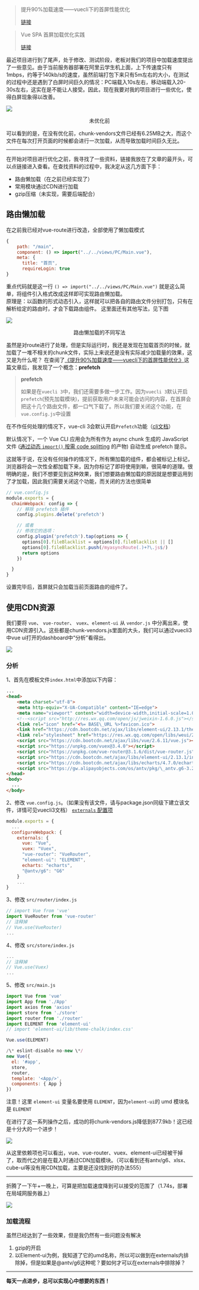 > 提升90%加载速度——vuecli下的首屏性能优化
> 
> [链接](https://segmentfault.com/a/1190000019499007)

> Vue SPA 首屏加载优化实践
> 
> [链接](https://juejin.im/post/5a291092518825293b50366d)

最近项目进行到了尾声，处于修改、测试阶段，老板对我们的项目中加载速度提出了一些意见。由于当前服务器部署在阿里云学生机上面，上下传速度只有1mbps，约等于140kb/s的速度，虽然前端打包下来只有5m左右的大小，在测试的过程中还是遇到了白屏时间巨久的情况：PC端载入10s左右，移动端载入20-30s左右，这实在是不能让人接受。因此，现在我要对我的项目进行一些优化，使得白屏现象得以改善。

![](./img/image.png)

<center>未优化前</center>

可以看到的是，在没有优化前，chunk-vendors文件已经有6.25MB之大，而这个文件在每次打开页面的时候都会进行一次加载，从而导致加载时间巨久无比。

* * *

在开始对项目进行优化之前，我寻找了一些资料，链接我放在了文章的最开头，可以点链接进入查看。在查找资料的过程中，我决定从这几方面下手：

*   路由懒加载（在之前已经实现了）
*   常用模块通过CDN进行加载
*   gzip压缩（未实现，需要后端配合）

## 路由懒加载 

在之前我已经对vue-route进行改造，全部使用了懒加载模式

```js
{
    path: "/main",
    component: () => import("../../views/PC/Main.vue"),
    meta: {
      title: "首页",
      requireLogin: true
}
```

重点代码就是这一行 
`() => import("../../views/PC/Main.vue")`
就是这么简单，将组件引入格式改成这样即可实现路由懒加载。  
原理是：以函数的形式动态引入，这样就可以把各自的路由文件分别打包，只有在解析给定的路由时，才会下载路由组件。 
这里面还有其他写法，见下图

![](./img/image-5.png)

<center>路由懒加载的不同写法</center>

虽然是对route进行了处理，但是实际运行时，我还是发现在加载首页的时候，就加载了一堆不相关的chunk文件，实际上来说还是没有实际减少加载量的效果，这又是为什么呢？ 
在查阅了[《提升90%加载速度——vuecli下的首屏性能优化》](https://segmentfault.com/a/1190000019499007)这篇文章后，我发现了一个概念：**prefetch**

> **prefetch**
> 
> 如果是在`vuecli 3`中，我们还需要多做一步工作。因为`vuecli 3`默认开启`prefetch`(预先加载模块)，提前获取用户未来可能会访问的内容，在首屏会把这十几个路由文件，都一口气下载了。所以我们要关闭这个功能，在`vue.config.js`中设置

在不作任何处理的情况下，vue-cli 3会默认开启`Prefetch`功能（[cli文档](https://cli.vuejs.org/zh/guide/html-and-static-assets.html#prefetch)）

默认情况下，一个 Vue CLI 应用会为所有作为 async chunk 生成的 JavaScript 文件 ([通过动态 `import()` 按需 code splitting](https://webpack.js.org/guides/code-splitting/#dynamic-imports) 的产物) 自动生成 prefetch 提示。

这就等于说，在没有任何操作的情况下，所有懒加载的组件，都会被标记上[<link rel="prefetch">](https://developer.mozilla.org/en-US/docs/Web/HTTP/Link_prefetching_FAQ)标记，浏览器将会一次性全都加载下来，因为你标记了即将使用到嘛，很简单的道理。很明确的是，我们不想要见到这种效果，我们想要路由懒加载的原因就是想要运用到了才加载，因此我们需要关闭这个功能，而关闭的方法也很简单

```js
// vue.config.js
module.exports = {
  chainWebpack: config => {
    // 移除 prefetch 插件
    config.plugins.delete('prefetch')

    // 或者
    // 修改它的选项：
    config.plugin('prefetch').tap(options => {
      options[0].fileBlacklist = options[0].fileBlacklist || []
      options[0].fileBlacklist.push(/myasyncRoute(.)+?\.js$/)
      return options
    })

  }
}
```

设置完毕后，首屏就只会加载当前页面路由的组件了。

## 使用CDN资源 

我们要将 `vue`、 `vue-router`、 `vuex`、`element-ui` 从 `vendor.js` 中分离出来，使用CDN资源引入。这些都是chunk-vendors.js里面的大头，我们可以通过vuecli3中vue ui打开的dashboard中“分析”看得出。

![](./img/image-1.png)

### 分析

1、首先在模板文件`index.html`中添加以下内容：

```html
...
<head>
    <meta charset="utf-8">
    <meta http-equiv="X-UA-Compatible" content="IE=edge">
    <meta name="viewport" content="width=device-width,initial-scale=1.0,user-scalable=no">
    <!--<script src="http://res.wx.qq.com/open/js/jweixin-1.6.0.js"></script>-->
    <link rel="icon" href="<%= BASE\_URL %>favicon.ico">
    <link href="https://cdn.bootcdn.net/ajax/libs/element-ui/2.13.1/theme-chalk/index.css" rel="stylesheet">
    <link rel="stylesheet" href="https://res.wx.qq.com/open/libs/weui/2.3.0/weui.min.css">
    <script src="https://cdn.bootcdn.net/ajax/libs/vue/2.6.11/vue.js"></script>
    <script src="https://unpkg.com/vuex@3.4.0"></script>
    <script src="https://unpkg.com/vue-router@3.1.6/dist/vue-router.js"></script>
    <script src="https://cdn.bootcdn.net/ajax/libs/element-ui/2.13.1/index.js"></script>
    <script src="https://cdn.bootcdn.net/ajax/libs/echarts/4.7.0/echarts.min.js"></script>
    <script src="https://gw.alipayobjects.com/os/antv/pkg/\_antv.g6-3.2.8/build/g6.js"></script>
</head>
<body>
  ...
</body>
```

2、修改 `vue.config.js`。（如果没有该文件，请与package.json同级下建立该文件，详情可见vuecli3文档） [`externals` 配置项](https://webpack.docschina.org/configuration/externals/)

```js
module.exports = {
  ...
  configureWebpack: {
    externals: {
      vue: "Vue",
      vuex: "Vuex",
      "vue-router": "VueRouter",
      "element-ui": "ELEMENT",
      echarts: "echarts",
      "@antv/g6": "G6"
    }
    ...
}
```

3、修改 `src/router/index.js`

```js
// import Vue from 'vue'
import VueRouter from 'vue-router'
// 注释掉
// Vue.use(VueRouter)
...
```

4、修改 `src/store/index.js`

```js
...
// 注释掉
// Vue.use(Vuex)
...
```

5、修改 `src/main.js`

```js
import Vue from 'vue'
import App from './App'
import axios from 'axios'
import store from './store'
import router from './router'
import ELEMENT from 'element-ui'
// import 'element-ui/lib/theme-chalk/index.css'

Vue.use(ELEMENT)

/\* eslint-disable no-new \*/
new Vue({
  el: '#app',
  store,
  router,
  template: '<App/>',
  components: { App }
})
```

注意！这里 `element-ui` 变量名要使用 `ELEMENT`，因为`element-ui`的 umd 模块名是 `ELEMENT`

在进行了这一系列操作之后，成功的将chunk-vendors.js降低到877.9kb！这已经是十分大的一个进步！

![](./img/image-2.png)

从这里依赖项也可以看出，vue、vue-router、vuex、element-ui已经被干掉了，取而代之的是在载入时通过CDN加载模块。（可以看到还有antv/g6、xlsx、cube-ui等没有用CDN加载，主要是还没找到好的办法555）

* * *

折腾了一下午+一晚上，可算是把加载速度降到可以接受的范围了（1.74s，部署在局域网服务器上）

![](./img/image-3.png)

### 加载流程

虽然已经达到了一些效果，但是我仍然有一些问题没有解决

1.  gzip的开启
2.  以Element-ui为例，我知道了它的umd名称，所以可以做到在externals内排除掉，但是如果是@antv/g6这种呢？要如何才可以在externals中排除掉？

* * *

**每天一点进步，总可以实现心中想要的东西！**